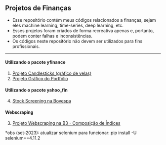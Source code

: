 ## Projetos de Finanças
- Esse repositório contém meus códigos relacionados a finanças, sejam eles machine learning, time-series, deep learning, etc.
- Esses projetos foram criados de forma recreativa apenas e, portanto, podem conter falhas e inconsistências.
- Os códigos neste repositório não devem ser utilizados para fins profissionais.
---
#### Utilizando o pacote yfinance
1. [Projeto Candlesticks (gráfico de velas)](https://github.com/victordhn/Finance-Projects/blob/master/Candlesticks.ipynb)
2. [Projeto Gráfico do Portfólio](https://github.com/victordhn/Finance-Projects/blob/master/Portfolio_Grafico.ipynb)

#### Utilizando o pacote yahoo_fin
4. [Stock Screening na Bovespa](https://github.com/victordhn/Finance-Projects/blob/master/Stock_Screening_Bovespa.ipynb)

#### Webscraping
3. [Projeto Webscraping na B3 - Composição de Índices](https://github.com/victordhn/Finance-Projects/blob/master/Webscraping_B3.ipynb)

*obs (set-2023): atualizar selenium para funcionar: pip install -U selenium==4.11.2

